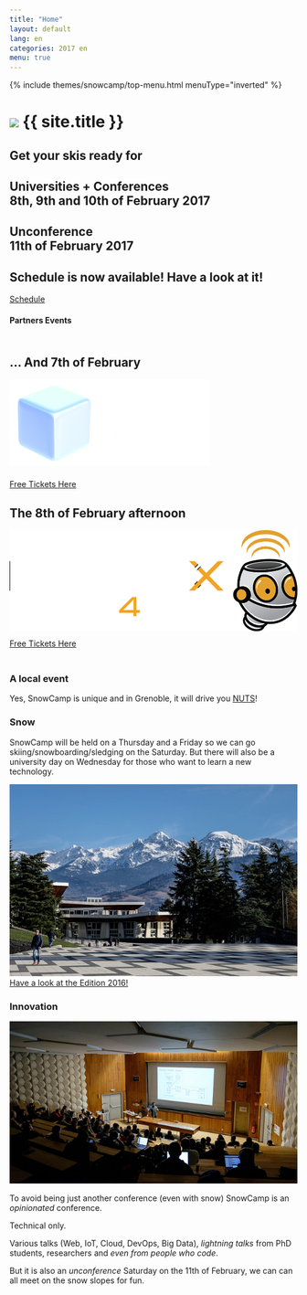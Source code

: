 ```yaml
---
title: "Home"
layout: default
lang: en
categories: 2017 en
menu: true
---
```

<div class="ui inverted vertical masthead center aligned segment">
  <div class="ui container">
    {% include themes/snowcamp/top-menu.html menuType="inverted" %}  
  </div>

  <div class="ui text container soldout">
    <h1 class="ui inverted header logo">
    <img class="ui tiny center aligned image" src="/assets/themes/snowcamp/skin/alpes-snow-full-illustration.png" />
      {{ site.title }}
    </h1>
    <h2><b>Get your skis ready for</b></h2>
    <h2><b>Universities + Conferences
        <br>8th, 9th and 10th of February 2017</b>
    </h2>
    <h2><b>Unconference
      <br>11th of February 2017</b>
    </h2>
    <h2><b>Schedule is now available! Have a look at it!</b></h2>
    <a href="/2017/{{page.lang}}/schedule" class="ui huge primary button">Schedule <i class="right calendar icon"></i></a>
  </div>
  <h4 class="ui horizontal inverted header divider">Partners Events</h4>
  <div class="ui middle aligned center stackable grid container" style="padding-top: 5px; padding-bottom: 5px; margin-bottom: 15px">
      <div class="row centered">
        <div class="six wide column">
          <div class="ui card">
            <h2>... And 7th of February</h2>
            <div class="image">
              <img class="image ui medium" src="/assets/themes/snowcamp/skin/netbeans-day.png" alt="Apache NetBeans Day France">
            </div>
            <div class="content" style="margin-top: 20px">
              <i class="pointing right icon"></i><i class="pointing right icon"></i><i class="pointing right icon"></i>
              <a class="ui button" href="http://ypl.me/3ro" target="blank">Free Tickets Here</a>
            </div>
          </div>
        </div>
        <div class="six wide column">
          <div class="ui card">
            <h2>The 8th of February afternoon</h2>
            <div class="image">
              <a href="http://www.devoxx4kids.org" target="_blank">
                <img class="image ui large" src="/assets/themes/snowcamp/skin/devoxx4kids2_logo.png" alt="Devoxx4Kids at Grenoble"/>
              </a>
            </div>
            <div class="content" style="margin-top: 10px">
              <i class="pointing orange right icon"></i><i class="pointing orange right icon"></i><i class="pointing orange right icon"></i>
              <a class="ui orange button" href="https://yurplan.com/event/Devoxx4-Kids-Grenoble-2017/13728" target="blank">Free Tickets Here</a>
            </div>
          </div>
        </div>
      </div>
  </div>
</div>
<div class="ui vertical stripe segment">
  <div class="ui middle aligned stackable grid container">
    <div class="row">
      <div class="eight wide column">
        <h3 class="ui header">A local event</h3>
        <p>Yes, SnowCamp is unique and in Grenoble, it will drive you <a href="http://www.aoc-noixdegrenoble.com/" target="_blank">NUTS</a>!</p>
        <h3 class="ui header">Snow</h3>
        <p>SnowCamp will be held on a Thursday and a Friday so we can go skiing/snowboarding/sledging on the Saturday. But there will also be a university day on Wednesday for those who want to learn a new technology.</p>
      </div>
      <div class="six wide right floated column">
          <img class="ui large bordered rounded image" src="/assets/themes/snowcamp/skin/grenoble-ujf.jpg" />
      </div>
    </div>
    <div class="row">
      <div class="center aligned column">
        <a class="ui huge button" href="/2017/{{page.lang}}/story">Have a look at the Edition 2016!</a>
      </div>
    </div>
  </div>
  <h3 class="ui horizontal header divider">
    <div>Innovation</div>
  </h3>
  <div class="ui middle aligned stackable grid container">
    <div class="row">
      <div class="six wide right floated column">
        <img class="ui large bordered rounded image" src="/assets/themes/snowcamp/skin/amphi-ujf.jpg" />
      </div>
      <div class="eight wide column">
          <p>To avoid being just another conference (even with snow) SnowCamp is an <em>opinionated</em> conference.</p>
          <p>Technical only.</p>
          <p>Various talks (Web, IoT, Cloud, DevOps, Big Data), <em>lightning talks</em> from PhD students, researchers and <em>even from people who code</em>.</p>
          <p>But it is also an <em>unconference</em> Saturday on the 11th of February, we can can all meet on the snow slopes for fun.</p>
      </div>
    </div>
  </div>
</div>
